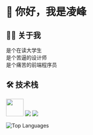 # 👋 你好，我是凌峰

## 👨‍💻 关于我

是个在读大学生
<br/>是个苦逼的设计师
<br/>是个痛苦的前端程序员

## 🛠️ 技术栈
<p>
<img src="https://www.wkhub.com/wp-content/uploads/2018/12/TouchDesigner.png" height="48" />
<img src="https://skillicons.dev/icons?i=react,ts,js,java,nodejs,threejs,css,sass" />
<img src="https://skillicons.dev/icons?i=figma,unity,ai,ps" />
</p>

![Top Languages](https://github-readme-stats.vercel.app/api/top-langs/?username=lingfeng11111&layout=compact)
